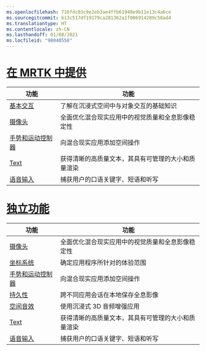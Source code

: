 ```yaml
---
ms.openlocfilehash: 716fdc03c9e2eb3ae4ffb61940e9b11e13c4a6ce
ms.sourcegitcommit: b13c517df19179ca281362a1f006914289c58ad4
ms.translationtype: HT
ms.contentlocale: zh-CN
ms.lasthandoff: 01/08/2021
ms.locfileid: "98040558"
---
```

# <a name="available-in-mrtk"></a>[在 MRTK 中提供](#tab/mrtk)

|  功能  |  功能  |
| --- | --- |
| [基本交互](../unity/mrtk-101.md) | 了解在沉浸式空间中与对象交互的基础知识 |
| [摄像头](../unity/camera-in-unity.md) | 全面优化混合现实应用中的视觉质量和全息影像稳定性 |
| [手势和运动控制器](../unity/gestures-and-motion-controllers-in-unity.md) | 向混合现实应用添加空间操作 |
| [Text](../unity/text-in-unity.md) | 获得清晰的高质量文本，其具有可管理的大小和质量渲染 |
| [语音输入](../unity/voice-input-in-unity.md) | 捕获用户的口语关键字、短语和听写|

# <a name="standalone-features"></a>[独立功能](#tab/standalone)

|  功能  |  功能  |
| --- | --- |
| [摄像头](../unity/camera-in-unity.md) | 全面优化混合现实应用中的视觉质量和全息影像稳定性 |
| [坐标系统](../unity/coordinate-systems-in-unity.md) | 确定应用程序所针对的体验范围 |
| [手势和运动控制器](../unity/gestures-and-motion-controllers-in-unity.md) | 向混合现实应用添加空间操作 |
| [持久性](../unity/persistence-in-unity.md) | 跨不同应用会话在本地保存全息影像 |
| [空间音效](../unity/spatial-sound-in-unity.md) | 使用沉浸式 3D 音频增强应用 |
| [Text](../unity/text-in-unity.md) | 获得清晰的高质量文本，其具有可管理的大小和质量渲染 |
| [语音输入](../unity/voice-input-in-unity.md) | 捕获用户的口语关键字、短语和听写|


